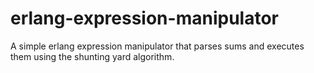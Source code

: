erlang-expression-manipulator
=============================

A simple erlang expression manipulator that parses sums and executes them using the shunting yard algorithm.
